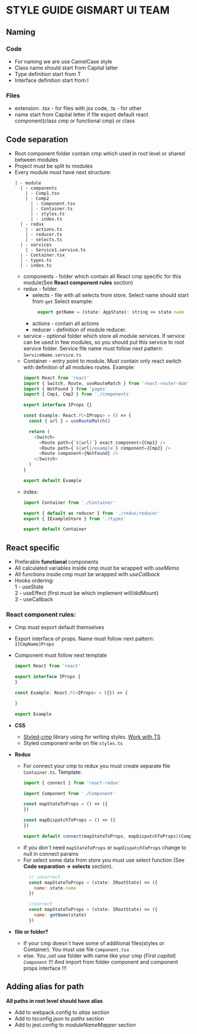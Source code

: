 # STYLE GUIDE GISMART UI TEAM

## Naming

  ### Code  
  * For naming we are use CamelCase style
  * Class name should start from Capital latter
  * Type definition start from T  
  * Interface definition start from I  
  ### Files  
  * extension: .tsx - for files with jsx code, .ts - for other
  * name start from Capital letter if file export default react component(class cmp or functional cmp) or class 

## Code separation
* Root component folder contain cmp which used in root level or shared between modules
* Project must be split to modules
* Every module must have next structure:  
    ```
    | - module
      | - components
        | - Comp1.tsx
        | - Comp2
          | - Component.tsx  
          | - Container.ts  
          | - styles.ts  
          | - index.ts  
      | - redux
        | - actions.ts
        | - reducer.ts
        | - selects.ts
      | - services
        | - Service1.service.ts
      | - Container.tsx
      | - types.ts
      | - index.ts
    ```
  * components - folder which contain all React cmp specific for this module(See **React component rules** section)
  * redux - folder.
    * selects - file with all selects from store. Select name should start from `get` Select example:  
      ```javascript
        export getName = (state: AppState): string => state.name
      ```
    * actions - contain all actions
    * reducer - definition of module reducer.
  * service - optional folder which store all module services. If service can be used in few modules, so you should put this service to root service folder. Service file name must follow next pattern: `ServiceName.service.ts`
  * Container - entry point to module. Must contain only react switch with definition of all modules routes. Example:  
    ```javascript
    import React from 'react'
    import { Switch, Route, useRouteMatch } from 'react-router-dom'
    import { NotFound } from 'pages'
    import { Cmp1, Cmp2 } from './components'

    export interface IProps {}

    const Example: React.FC<IProps> = () => {
      const { url } = useRouteMatch()

      return (
        <Switch>
          <Route path={`${url}`} exact component={Cmp1} />
          <Route path={`${url}/example`} component={Cmp2} />
          <Route component={NotFound} />
        </Switch>
      )
    }

    export default Example
    ```
  * index:  
    ```javascript
    import Container from './Container'

    export { default as reducer } from './redux/reducer'
    export { IExampleStore } from './types'

    export default Container
    ```
  

## React specific
* Preferable **functional** components
* All calculated variables inside cmp must be wrapped with *useMemo*   
* All functions inside cmp must be wrapped with *useCallback*   
* Hooks ordering:  
1 - useState  
2 - useEffect (first must be which implement will/didMount)  
3 - useCallback  
  

### React component rules:
* Cmp must export default themselves
* Export interface of props. Name must follow next pattern: `I[CmpName]Props`
* Component must follow next template  
  ```javascript
  import React from 'react'

  export interface IProps {
  }

  const Example: React.FC<IProps> = ({}) => {

  }

  export Example
  ```
* **CSS**  
  * [Styled-cmp](https://styled-components.com/) library using for writing styles. [Work with TS](https://styled-components.com/docs/api#typescript)  
  * Styled component write on file `styles.ts`  
* **Redux**  
  * For connect your cmp to redux you must create separate file `Container.ts`. Template:  
    ```javascript
    import { connect } from 'react-redux'

    import Component from './Component'

    const mapStateToProps = () => ({
    })

    const mapDispatchToProps = () => ({
    })

    export default connect(mapStateToProps, mapDispatchToProps)(Component)
    ```
  * If you don\`t need `mapStateToProps` or `mapDispatchToProps` change to null in connect params
  * For select some data from store you must use select function (See **Code separation -> selects** section).  
    ```javascript
      // incorrect
      const mapStateToProps = (state: IRootState) => ({
        name: state.name
      })

      //correct
      const mapStateToProps = (state: IRootState) => ({
        name: getName(state)
      })
    ```
  
* **file or folder?**
  * If your cmp doesn\`t have some of additional files(styles or Container). You must use file `Component.tsx`
  * else. You ,ust use folder with name like your cmp (*First capital*) `Component`
    !!! And import from folder component and component props interface !!!


## Adding alias for path  
  
**All paths in root level should have alias**  
  
* Add to webpack.config to *alias* section  
* Add to tsconfig.json to *paths* section  
* Add to jest.config to *moduleNameMapper* section  
